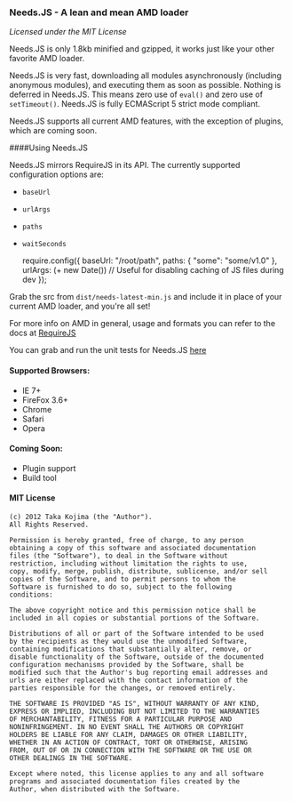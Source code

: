 ### Needs.JS - A lean and mean AMD loader
_Licensed under the MIT License_

Needs.JS is only 1.8kb minified and gzipped, it works just like your other favorite AMD loader.

Needs.JS is very fast, downloading all modules asynchronously (including anonymous modules), and executing them as soon as possible. Nothing is deferred in Needs.JS. This means zero use of `eval()` and zero use of `setTimeout()`. Needs.JS is fully ECMAScript 5 strict mode compliant.

Needs.JS supports all current AMD features, with the exception of plugins, which are coming soon.

####Using Needs.JS

Needs.JS mirrors RequireJS in its API. The currently supported configuration options are:

- `baseUrl`
- `urlArgs`
- `paths`
- `waitSeconds`

	require.config({
		baseUrl: "/root/path",
		paths: {
			"some": "some/v1.0"
		},
		urlArgs: (+ new Date()) // Useful for disabling caching of JS files during dev
	});
	

Grab the src from `dist/needs-latest-min.js` and include it in place of your current AMD loader, and you're all set!

For more info on AMD in general, usage and formats you can refer to the docs at [RequireJS](http://requirejs.org/docs/start.html)

You can grab and run the unit tests for Needs.JS [here](https://github.com/gigafied/amdjs-tests) 

#### Supported Browsers:

- IE 7+
- FireFox 3.6+
- Chrome
- Safari
- Opera


#### Coming Soon:

- Plugin support
- Build tool

 
#### MIT License

	(c) 2012 Taka Kojima (the "Author").
	All Rights Reserved.

	Permission is hereby granted, free of charge, to any person
	obtaining a copy of this software and associated documentation
	files (the "Software"), to deal in the Software without
	restriction, including without limitation the rights to use,
	copy, modify, merge, publish, distribute, sublicense, and/or sell
	copies of the Software, and to permit persons to whom the
	Software is furnished to do so, subject to the following
	conditions:

	The above copyright notice and this permission notice shall be
	included in all copies or substantial portions of the Software.

	Distributions of all or part of the Software intended to be used
	by the recipients as they would use the unmodified Software,
	containing modifications that substantially alter, remove, or
	disable functionality of the Software, outside of the documented
	configuration mechanisms provided by the Software, shall be
	modified such that the Author's bug reporting email addresses and
	urls are either replaced with the contact information of the
	parties responsible for the changes, or removed entirely.

	THE SOFTWARE IS PROVIDED "AS IS", WITHOUT WARRANTY OF ANY KIND,
	EXPRESS OR IMPLIED, INCLUDING BUT NOT LIMITED TO THE WARRANTIES
	OF MERCHANTABILITY, FITNESS FOR A PARTICULAR PURPOSE AND
	NONINFRINGEMENT. IN NO EVENT SHALL THE AUTHORS OR COPYRIGHT
	HOLDERS BE LIABLE FOR ANY CLAIM, DAMAGES OR OTHER LIABILITY,
	WHETHER IN AN ACTION OF CONTRACT, TORT OR OTHERWISE, ARISING
	FROM, OUT OF OR IN CONNECTION WITH THE SOFTWARE OR THE USE OR
	OTHER DEALINGS IN THE SOFTWARE.

	Except where noted, this license applies to any and all software
	programs and associated documentation files created by the
	Author, when distributed with the Software.